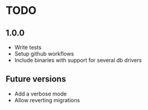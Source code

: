 # TODO

## 1.0.0

- Write tests
- Setup github workflows
- Include binaries with support for several db drivers

## Future versions

- Add a verbose mode
- Allow reverting migrations